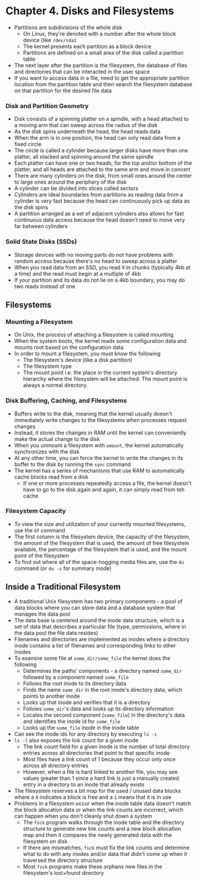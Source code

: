 # Chapter 4. Disks and Filesystems

* Partitions are subdivisions of the whole disk
  * On Linux, they're denoted with a number after the whole block device (like `/dev/sda1`
  * The kernel presents each partition as a block device
  * Partitions are defined on a small area of the disk called a partition table
* The next layer after the partition is the filesystem, the database of files and directories that can be interacted in the user space
* If you want to access data in a file, need to get the appropriate partition location from the partition table and then search the filesystem database on that partition for the desired file data

### Disk and Partition Geometry

* Disk consists of a spinning platter on a spindle, with a head attached to a moving arm that can sweep across the radius of the disk
* As the disk spins underneath the head, the head reads data
* When the arm is in one position, the head can only read data from a fixed circle
* The circle is called a cylinder because larger disks have more than one platter, all stacked and spinning around the same spindle
* Each platter can have one or two heads, for the top and/or bottom of the platter, and all heads are attached to the same arm and move in concert
* There are many cylinders on the disk, from small ones around the center to large ones around the periphery of the disk
* A cylinder can be divided into slices called sectors
* Cylinders are ideal boundaries from partitions as reading data from a cylinder is very fast because the head can continuously pick up data as the disk spins
* A partition arranged as a set of adjacent cylinders also allows for fast continuous data access because the head doesn't need to move very far between cylinders

### Solid State Disks (SSDs)

* Storage devices with no moving parts do not have problems with random access because there's no head to sweep across a platter
* When you read data from an SSD, you read it in chunks (typically 4kb at a time) and the read must begin at a multiple of 4kb
* If your partition and its data do not lie on a 4kb boundary, you may do two reads instead of one

## Filesystems

### Mounting a Filesystem

* On Unix, the process of attaching a filesystem is called mounting
* When the system boots, the kernel reads some configuration data and mounts root based on the configuration data
* In order to mount a filesystem, you must know the following
  * The filesystem's device (like a disk partition)
  * The filesystem type
  * The mount point i.e. the place in the current system's directory hierarchy where the filesystem will be attached. The mount point is always a normal directory.

### Disk Buffering, Caching, and Filesystems

* Buffers write to the disk, meaning that the kernel usually doesn't immediately write changes to the filesystems when processes request changes
* Instead, it stores the changes in RAM until the kernel can conveniently make the actual change to the disk
* When you unmount a filesystem with `umount`, the kernel automatically synchronizes with the disk
* At any other time, you can force the kernel to write the changes in its buffer to the disk by running the `sync` command
* The kernel has a series of mechanisms that use RAM to automatically cache blocks read from a disk
  * If one or more processes repeatedly access a file, the kernel doesn't have to go to the disk again and again, it can simply read from teh cache

### Filesystem Capacity

* To view the size and utilization of your currently mounted filesystems, use the `df` command
* The first column is the filesystem device, the capacity of the filesystem, the amount of the filesystem that is used, the amount of free filesystem available, the percentage of the filesystem that is used, and the mount point of the filesystem
* To find out where all of the space-hogging media files are, use the `du` command (or `du -s` for summary mode)

## Inside a Traditional Filesystem

* A traditional Unix filesystem has two primary components - a pool of data blocks where you can store data and a database system that manages the data pool
* The data base is centered around the inode data structure, which is a set of data that describes a particular file (type, permissions, where in the data pool the file data resides)
* Filenames and directories are implemented as inodes where a directory inode contains a list of filenames and corresponding links to other inodes
* To examine some file at `some_dir/some_file` the kernel does the following
  * Determines the paths' components - a directory named `some_dir` followed by a component named `some_file`
  * Follows the root inode to its directory data
  * Finds the name `some_dir` in the root inode's directory data, which points to another inode
  * Looks up that inode and verifies that it is a directory
  * Follows `some_dir`'s data and looks up its directory information
  * Locates the second component (`some_file`) in the directory's data and identifies the inode id for `some_file`
  * Looks up the `some_file` inode in the inode table
* Can see the inode ids for any directory by executing `ls -i`
* `ls -l` also exposes the link count for a given inode
  * The link count field for a given inode is the number of total directory entries across all directories that point to that specific inode
  * Most files have a link count of 1 because they occur only once across all directory entries
  * However, when a file is hard linked to another file, you may see values greater than 1 since a hard link is just a manually created entry in a directory to an inode that already exists
* The filesystem reserves a bit map for the used / unused data blocks where a `0` indicates a block is free and a `1` means that it is in use
* Problems in a filesystem occur when the inode table data doesn't match the block allocation data or when the link counts are incorrect, which can happen when you don't cleanly shut down a system
  * The `fsck` program walks through the inode table and the directory structure to generate new link counts and a new block allocation map and then it compares the newly generated data with the filesystem on disk
  * If there are mismatches, `fsck` must fix the link counts and determine what to do with any inodes and/or data that didn't come up when it traversed the directory structure
  * Most `fsck` programs make these orphans new files in the filesystem's lost+found directory
